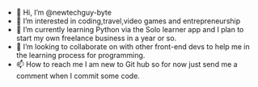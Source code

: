 - 👋 Hi, I’m @newtechguy-byte
- 👀 I’m interested in coding,travel,video games and entrepreneurship
- 🌱 I’m currently learning Python via  the Solo learner app and I plan to start my own freelance business in a year or so.
- 💞️ I’m looking to collaborate on with other front-end devs to help me in the learning process for programming. 
- 📫 How to reach me I am new to Git hub so for now just send me a comment when I commit some code.
  
  


